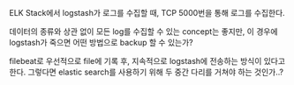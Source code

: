 ELK Stack에서 logstash가 로그를 수집할 때, TCP 5000번을 통해 로그를 수집한다. 

데이터의 종류와 상관 없이 모든 log를 수집할 수 있는 concept는 좋지만, 
이 경우에 logstash가 죽으면 어떤 방법으로 backup 할 수 있는가?

filebeat로 우선적으로 file에 기록 후, 지속적으로 logstash에 전송하는 방식이 있다고 한다.
그렇다면 elastic search를 사용하기 위해 두 중간 다리를 거쳐야 하는 것인가..?